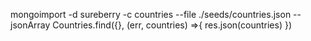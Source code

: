 mongoimport -d sureberry -c countries --file ./seeds/countries.json --jsonArray
Countries.find({}, (err, countries) =>{
    res.json(countries)
})
